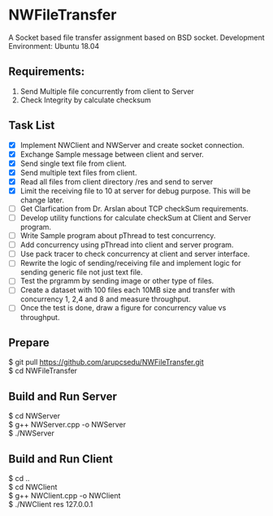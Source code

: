 # NWFileTransfer
A Socket based file transfer assignment based on BSD socket.
Development Environment: Ubuntu 18.04

## Requirements: 
1. Send Multiple file concurrently from client to Server 
2. Check Integrity by calculate checksum

## Task List
- [x] Implement NWClient and NWServer and create socket connection.
- [x] Exchange Sample message between client and server.
- [x] Send single text file from client.
- [x] Send multiple text files from client.
- [x] Read all files from client directory /res and send to server
- [x] Limit the receiving file to 10 at server for debug purpose. This will be change later.
- [ ] Get Clarfication from Dr. Arslan about TCP checkSum requirements.
- [ ] Develop utility functions for calculate checkSum at Client and Server program.
- [ ] Write Sample program about pThread to test concurrency.
- [ ] Add concurrency using pThread into client and server program.
- [ ] Use pack tracer to check concurrency at client and server interface.
- [ ] Rewrite the logic of sending/receiving file and implement logic for sending generic file not just text file.
- [ ] Test the prgramm by sending image or other type of files.
- [ ] Create a dataset with 100 files each 10MB size and transfer with concurrency 1, 2,4 and 8 and measure throughput. 
- [ ] Once the test is done, draw a figure for concurrency value vs throughput.

## Prepare

$ git pull https://github.com/arupcsedu/NWFileTransfer.git  
$ cd NWFileTransfer  

## Build and Run Server

$ cd NWServer  
$ g++ NWServer.cpp -o NWServer  
$ ./NWServer  

## Build and Run Client
$ cd ..  
$ cd NWClient   
$ g++ NWClient.cpp -o NWClient  
$ ./NWClient res 127.0.0.1   



